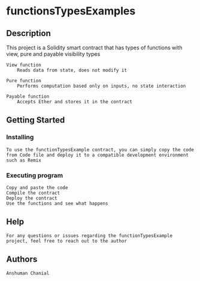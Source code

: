 # functionsTypesExamples

## Description

This project is a Solidity smart contract that has types of functions with view, pure and payable visibility types
	
	View function
		Reads data from state, does not modify it
	
	Pure function
		Performs computation based only on inputs, no state interaction
	
	Payable function
		Accepts Ether and stores it in the contract

## Getting Started
  
  ### Installing
    To use the functionTypesExample contract, you can simply copy the code from Code file and deploy it to a compatible development environment such as Remix
  
  ### Executing program
    
    Copy and paste the code
    Compile the contract 
    Deploy the contract
    Use the functions and see what happens

## Help
  
    For any questions or issues regarding the functionTypesExample project, feel free to reach out to the author

## Authors
    
    Anshuman Chanial
